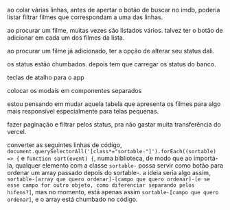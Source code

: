 ao colar várias linhas, antes de apertar o botão de buscar no imdb, poderia listar filtrar filmes que correspondam a uma das linhas.

ao procurar um filme, muitas vezes são listados vários. talvez ter o botão de adicionar em cada um dos filmes da lista.

ao procurar um filme já adicionado, ter a opção de alterar seu status dali.

os status estão chumbados. depois tem que carregar os status do banco.

teclas de atalho para o app

colocar os modais em componentes separados

estou pensando em mudar aquela tabela que apresenta os filmes para algo mais responsível especialmente para telas pequenas.

fazer paginação e filtrar pelos status, pra não gastar muita transferência do vercel.

converter as seguintes linhas de código, `document.querySelectorAll('[class*="sortable-"]').forEach((sortable) => {` e `function sort(event) {`, numa biblioteca, de modo que ao importá-la, qualquer elemento com a classe `sortable-` possa servir como botão para ordenar um array passado depois do sortable-. a ideia seria algo assim, `sortable-[array que quero ordenar]-[campo que quero ordenar]-[e se esse campo for outro objeto, como diferenciar separando pelos hifens?]`, mas no momento, está apenas assim `sortable-[campo que quero ordenar]`, e o array está chumbado no código.
